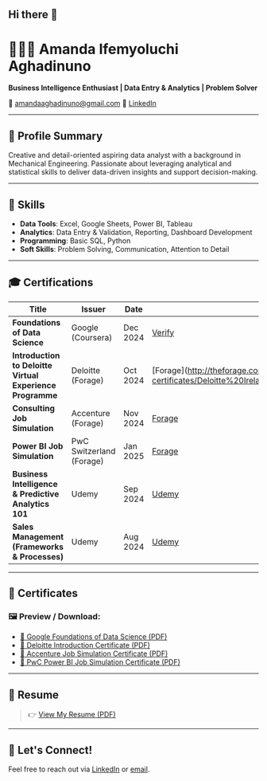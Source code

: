## Hi there 👋

# 👩🏽‍💻 Amanda Ifemyoluchi Aghadinuno

**Business Intelligence Enthusiast | Data Entry & Analytics | Problem Solver**

📧 [amandaaghadinuno@gmail.com](mailto:amandaaghadinuno@gmail.com)
🔗 [LinkedIn](https://linkedin.com/in/amandaaghadinuno)

---

## 🧠 Profile Summary

Creative and detail-oriented aspiring data analyst with a background in Mechanical Engineering. Passionate about leveraging analytical and statistical skills to deliver data-driven insights and support decision-making.

---

## 💼 Skills

* **Data Tools**: Excel, Google Sheets, Power BI, Tableau
* **Analytics**: Data Entry & Validation, Reporting, Dashboard Development
* **Programming**: Basic SQL, Python
* **Soft Skills**: Problem Solving, Communication, Attention to Detail

---

## 🎓 Certifications

| Title                                                     | Issuer                   | Date     | Link                                               |
| --------------------------------------------------------- | ------------------------ | -------- | -------------------------------------------------- |
| **Foundations of Data Science**                           | Google (Coursera)        | Dec 2024 | [Verify](https://coursera.org/verify/C4GE9B78K6O6) |
| **Introduction to Deloitte Virtual Experience Programme** | Deloitte (Forage)        | Oct 2024 | [Forage](http://theforage.com/](https://forage-uploads-prod.s3.amazonaws.com/completion-certificates/Deloitte%20Ireland/rWiuw5ggC5G6Xg9Su_Deloitte%20Ireland_cjEYdbztFYTTcMKrX_1727980795954_completion_certificate.pdf)                    |
| **Consulting Job Simulation**                             | Accenture (Forage)       | Nov 2024 | [Forage](https://forage-uploads-prod.s3.amazonaws.com/completion-certificates/xhih9yFWsf6AYfngd/KJGjQRHZ6eGquTKfF_xhih9yFWsf6AYfngd_cjEYdbztFYTTcMKrX_1730910934539_completion_certificate.pdf)                    |
| **Power BI Job Simulation**                               | PwC Switzerland (Forage) | Jan 2025 | [Forage](https://forage-uploads-prod.s3.amazonaws.com/completion-certificates/4sLyCPgmsy8DA6Dh3/a87GpgE6tiku7q3gu_4sLyCPgmsy8DA6Dh3_cjEYdbztFYTTcMKrX_1737470738212_completion_certificate.pdf)                    |
| **Business Intelligence & Predictive Analytics 101**      | Udemy                    | Sep 2024 |  [Udemy](https://drive.google.com/file/d/1LuH_oWw0vA8Gnx-Bu3x5I-w2YsNxnjbB/view?usp=drive_link)|
| **Sales Management (Frameworks & Processes)**             | Udemy                    | Aug 2024 |   [Udemy](https://drive.google.com/file/d/1ATboMUBRgraqXfWx2_JT38wkdysLD_sv/view?usp=drive_link)|                                  

---

## 📁 Certificates

### 🖼️ Preview / Download:

* [📄 Google Foundations of Data Science (PDF)](https://drive.google.com/file/d/1n42vDp73Csd3rmGnLZ5_pUJSJ1_RwM22/view?usp=drive_link)
* [📄 Deloitte Introduction Certificate (PDF)](https://drive.google.com/file/d/1TRr4tD2a6vo4qhNGUmSl7VTr8G6mgqDP/view?usp=drive_link)
* [📄 Accenture Job Simulation Certificate (PDF)](https://drive.google.com/file/d/1KpzWofdT7exHNQF0_16F3h8n4hVfUu10/view?usp=drive_link)
* [📄 PwC Power BI Job Simulation Certificate (PDF)](https://forage-uploads-prod.s3.amazonaws.com/completion-certificates/4sLyCPgmsy8DA6Dh3/a87GpgE6tiku7q3gu_4sLyCPgmsy8DA6Dh3_cjEYdbztFYTTcMKrX_1737470738212_completion_certificate.pdf)

---

## 📑 Resume

> 👉 [View My Resume (PDF)](./My%20Resume.pdf)

---

## 🚀 Let's Connect!

Feel free to reach out via [LinkedIn](https://linkedin.com/in/amandaaghadinuno) or [email](mailto:amandaaghadinuno@gmail.com).
